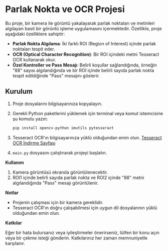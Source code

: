 # Parlak Nokta ve OCR Projesi

Bu proje, bir kamera ile görüntü yakalayarak parlak noktaları ve metinleri algılayan basit bir görüntü işleme uygulamasını içermektedir. Özellikle, proje aşağıdaki özelliklere sahiptir:

- **Parlak Nokta Algılama**: İki farklı ROI (Region of Interest) içinde parlak noktaları tespit eder.
- **OCR (Optical Character Recognition)**: Bir ROI içindeki metni Tesseract OCR kullanarak okur.
- **Özel Kontroller ve Pass Mesajı**: Belirli koşullar sağlandığında, örneğin "88" sayısı algılandığında ve bir ROI içinde belirli sayıda parlak nokta tespit edildiğinde "Pass" mesajını gösterir.

## Kurulum

1. Proje dosyalarını bilgisayarınıza kopyalayın.
2. Gerekli Python paketlerini yüklemek için terminal veya komut istemcisine şu komutu yazın:

   ```bash
   pip install opencv-python imutils pytesseract

1. Tesseract OCR'ın bilgisayarınıza yüklü olduğundan emin olun. [Tesseract OCR İndirme Sayfası](https://github.com/tesseract-ocr/tesseract "Tesseract OCR İndirme Sayfası")

3. `main.py` dosyasını çalıştırarak projeyi başlatın.

**Kullanım**

1. Kamera görüntüsü ekranda görüntülenecektir.
2. ROI1 içinde belirli sayıda parlak nokta ve ROI2 içinde "88" metni algılandığında "Pass" mesajı görüntülenir.

**Notlar**

- Projenin çalışması için bir kamera gereklidir.
- Tesseract OCR'ın doğru çalışabilmesi için uygun dil dosyalarının yüklü olduğundan emin olun.

**Katkılar**

Eğer bir hata bulursanız veya iyileştirmeler önerirseniz, lütfen bir konu açın veya bir çekme isteği gönderin. Katkılarınız her zaman memnuniyetle karşılanır.
